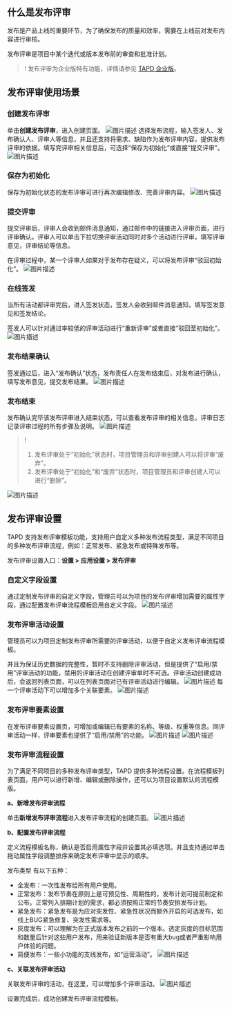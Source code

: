 

## 什么是发布评审

发布是产品上线的重要环节，为了确保发布的质量和效率，需要在上线前对发布内容进行审核。

发布评审是项目中某个迭代或版本发布前的审查和批准计划。

>! 发布评审为企业版特有功能，详情请参见 [TAPD 企业版](https://cloud.tencent.com/document/product/624/44285)。  

## 发布评审使用场景



### 创建发布评审

单击**创建发布评审**，进入创建页面。
![图片描述](https://main.qcloudimg.com/raw/ada1b372fe2c8c33f04915cf99c64130.png)
选择发布流程，输入签发人、发布确认人、评审人等信息，并且还支持将需求、缺陷作为发布评审内容，提供发布评审的依据。填写完评审相关信息后，可选择“保存为初始化”或直接“提交评审”。
![图片描述](https://main.qcloudimg.com/raw/5024d8b27b84647a72a476e11bd32a6c.png)

### 保存为初始化

保存为初始化状态的发布评审可进行再次编辑修改、完善评审内容。
![图片描述](https://main.qcloudimg.com/raw/177e189d59f37b428852b74d71501846.png)

### 提交评审

提交评审后，评审人会收到邮件消息通知，通过邮件中的链接进入评审页面，进行评审确认。评审人可以单击下拉切换评审活动同时对多个活动进行评审，填写评审意见，评审结论等信息。

在评审过程中，某一个评审人如果对于发布存在疑义，可以将发布评审“驳回初始化”。
![图片描述](https://main.qcloudimg.com/raw/8fa27bce92c4478407b9b91540a4c8e5.png)

### 在线签发

当所有活动都评审完后，进入签发状态，签发人会收到邮件消息通知，填写签发意见和签发结论。

签发人可以针对通过率较低的评审活动进行“重新评审”或者直接“驳回至初始化”。
![图片描述](https://main.qcloudimg.com/raw/8f18f27aa03d81f92089dc2cca27c124.png)

### 发布结果确认

签发通过后，进入“发布确认”状态，发布责任人在发布结束后，对发布进行确认，填写发布意见，提交发布结果。
![图片描述](https://main.qcloudimg.com/raw/783e52819a1fe81155e2ad734cca317d.png)

### 发布结束

发布确认完毕该发布评审进入结束状态，可以查看发布评审的相关信息，评审日志记录评审过程的所有步骤及说明。
![图片描述](https://main.qcloudimg.com/raw/0490b4c5457abd32c68e6d7eee63e564.png)


>!
> 1. 发布评审处于“初始化”状态时，项目管理员和评审创建人可以将评审“废弃”。
> 2. 发布评审处于“初始化”和“废弃”状态时，项目管理员和评审创建人可以进行“删除”。

![图片描述](https://main.qcloudimg.com/raw/0e5cf223974be0ab451dc4ebbcc94673.png)

 

## 发布评审设置

TAPD 支持发布评审模板功能，支持用户自定义多种发布流程类型，满足不同项目的多种发布评审流程，例如：正常发布、紧急发布或特殊发布等。

发布评审设置入口：**设置 > 应用设置 > 发布评审**

### 自定义字段设置

通过定制发布评审的自定义字段，管理员可以为项目的发布评审增加需要的属性字段，通过配置发布评审流程模板启用自定义字段。
![图片描述](https://main.qcloudimg.com/raw/be1553248e457350c04af9ed4ab535fb.png)

### 发布评审活动设置

管理员可以为项目定制发布评审所需要的评审活动，以便于自定义发布评审流程模板。

并且为保证历史数据的完整性，暂时不支持删除评审活动，但是提供了“启用/禁用”评审活动的功能，禁用的评审活动在创建评审单时不可选。评审活动创建成功后，会返回列表页面，可以在列表页面对已有评审活动进行编辑。
![图片描述](https://main.qcloudimg.com/raw/ce3af2246f2fc4acfe18a718dc9b1e13.png)
每一个评审活动下可以增加多个关联要素。
![图片描述](https://main.qcloudimg.com/raw/a7d731cef5410811c114799038838163.png)

### 发布评审要素设置

在发布评审要素设置页，可增加或编辑已有要素的名称、等级、权重等信息。同评审活动一样，评审要素也提供了“启用/禁用”的功能。
![图片描述](https://main.qcloudimg.com/raw/626203a581e07d9aef3cf0ccc883d0e5.png)
![图片描述](https://main.qcloudimg.com/raw/a21a25c6fbec0925c3e5836fb11a87ab.png)

### 发布评审流程设置

为了满足不同项目的多种发布评审类型，TAPD 提供多种流程设置。在流程模板列表页面，用户可以进行新增、编辑或删除操作，还可以为项目设置默认的流程模版。

**a、新增发布评审流程**

单击**新增发布评审流程**进入发布评审流程的创建页面。
![图片描述](https://main.qcloudimg.com/raw/215bb4feb128a9abe4568bf4be8248fe.png)

**b、配置发布评审流程**

定义流程模板名称，确认是否启用属性字段并设置其必填选项。并且支持通过单击拖动属性字段调整排序来确定发布评审中显示的顺序。

发布类型 有以下五种：
- 全发布：一次性发布给所有用户使用。
- 正常发布：发布节奏在原则上是可预见性、周期性的，发布计划可提前制定和公布。正常列入排期计划的需求，都必须按照正常的节奏安排发布计划。
- 紧急发布：紧急发布是为应对突发性、紧急性状况而额外开启的可选发布，如线上BUG紧急修复、突发性需求等。
- 灰度发布：可以理解为在正式版本发布之前的一个版本。选定灰度的目标范围和数量后针对这些用户发布，用来验证新版本是否有重大bug或者严重影响用户体验的问题。
- 简便发布：一些小功能的支线发布，如“运营活动”。
![图片描述](https://main.qcloudimg.com/raw/2906a8d6be56017bb7415291703b7d53.png)

**c、关联发布评审活动**

关联发布评审的活动，在这里，可以增加多个评审活动。
![图片描述](https://main.qcloudimg.com/raw/493a4bdf3a8fa2ccbbc50a3f14221b32.png)

设置完成后，成功创建发布评审流程模板。
